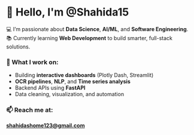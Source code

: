 # 👋 Hello, I'm @Shahida15

💻 I’m passionate about **Data Science**, **AI/ML**, and **Software Engineering**.  
📚 Currently learning **Web Development** to build smarter, full-stack solutions.

### 🧠 What I work on:
- Building **interactive dashboards** (Plotly Dash, Streamlit)
- **OCR pipelines**, **NLP**, and **Time series analysis**
- Backend APIs using **FastAPI**
- Data cleaning, visualization, and automation

### 📫 Reach me at:
**shahidashome123@gmail.com**




